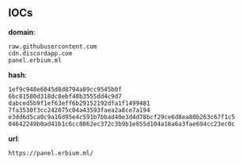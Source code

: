 
## IOCs

__domain__:

```text
raw.githubusercontent.com
cdn.discordapp.com
panel.erbium.ml
```
__hash__:

```text
1ef9c948e6045d8d8794a89cc9545b0f
6bc81580d318dc8ebf48b3555dd4c9d7
dabced5b9f1ef63eff6b29152192dfa1f1499481
7fa3530f3cc242075c04a43593faea2a8ce7a194
e3dd6d5ca0c9a16d95e4c591b7bbad40e3d4d78bcf29ce6d8ea80b263c67f1c5
04642249b0ad41b1c6cc8862ec372c3b9b1e855d104a16a6a3fae694cc23ec0c
```
__url__:

```text
https://panel.erbium.ml/
```